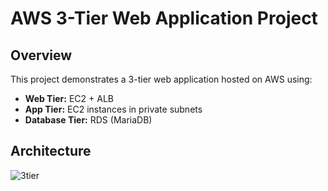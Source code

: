 # AWS 3-Tier Web Application Project

## Overview
This project demonstrates a 3-tier web application hosted on AWS using:
- **Web Tier:** EC2 + ALB
- **App Tier:** EC2 instances in private subnets
- **Database Tier:** RDS (MariaDB)

## Architecture
![3tier](https://github.com/user-attachments/assets/012fa599-8dd0-49f7-96ff-14059792b42d)
